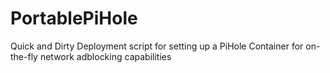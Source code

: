 # PortablePiHole
Quick and Dirty Deployment script for setting up a PiHole Container for on-the-fly network adblocking capabilities
